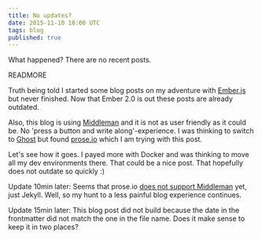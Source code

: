 ```yaml
---
title: No updates?
date: 2015-11-10 18:00 UTC
tags: blog
published: true
---
```


What happened? There are no recent posts.

READMORE

Truth being told I started some blog posts on my adventure with [Ember.js](http://www.emberjs.com) but  never finished. Now that Ember 2.0 is out these posts are already outdated.

Also, this blog is using [Middleman](https://middlemanapp.com) and it is not as user friendly as it could be. No 'press a button and write along'-experience. I was thinking to switch to [Ghost](https://ghost.org/) but found [prose.io](http://prose.io) which I am trying with this post.

Let's see how it goes. I payed more with Docker and was thinking to move all my dev environments there. That could be a nice post. That hopefully does not outdate so quickly :)


Update 10min later:
Seems that prose.io [does not support Middleman](https://github.com/prose/prose/issues/561) yet, just Jekyll. Well, so my hunt to a less painful blog experience continues.

Update 15min later:
This blog post did not build because the date in the frontmatter did not match the one in the file name. Does it make sense to keep it in two places?
